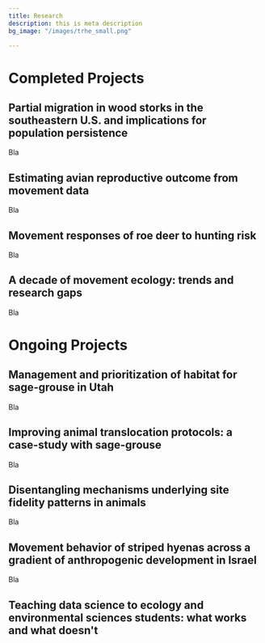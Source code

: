 ```yaml
---
title: Research
description: this is meta description
bg_image: "/images/trhe_small.png"

---
```

# Completed Projects

## Partial migration in wood storks in the southeastern U.S. and implications for population persistence

Bla

## Estimating avian reproductive outcome from movement data

Bla

## Movement responses of roe deer to hunting risk

Bla

## A decade of movement ecology: trends and research gaps

Bla

# Ongoing Projects

## Management and prioritization of habitat for sage-grouse in Utah

Bla

## Improving animal translocation protocols: a case-study with sage-grouse

Bla

## Disentangling mechanisms underlying site fidelity patterns in animals

Bla

## Movement behavior of striped hyenas across a gradient of anthropogenic development in Israel

Bla

## Teaching data science to ecology and environmental sciences students: what works and what doesn't